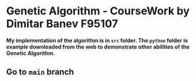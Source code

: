 # Genetic Algorithm - CourseWork by Dimitar Banev F95107

**My implementation of the algorithm is in `src` folder. The `python` folder is example downloaded from the web to demonstrate other abilities of the Genetic Algorithm.**

## Go to `main` branch
